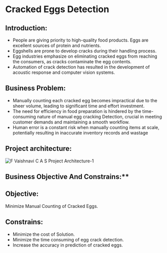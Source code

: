 # Cracked Eggs Detection
## Introduction:
* People are giving priority to high-quality food products. Eggs are excellent sources of protein and nutrients.
* Eggshells are prone to develop cracks during their handling process.
* Egg industries emphasize on eliminating cracked eggs from reaching the consumers, as cracks contaminate the egg contents.
* Automation of crack detection has resulted in the development of acoustic response and computer vision systems.
## Business Problem:
* Manually counting each cracked egg becomes impractical due to the sheer volume, leading to significant time and effort investment.
* The need for efficiency in food preparation is hindered by the time-consuming nature of manual egg cracking Detection, crucial in meeting customer demands and maintaining a smooth workflow.
* Human error is a constant risk when manually counting items at scale, potentially resulting in inaccurate inventory records and wastage
## Project architecture:
![F Vaishnavi C A S Project Architecture-1](https://github.com/VaishnaviCASGitHub/Cracked_Eggs_Detection/assets/110765089/db55659e-739d-483b-b8cf-35adea44fa71)
## Business Objective And Constrains:**
## Objective:
Minimize Manual Counting of Cracked Eggs.
## Constrains:
* Minimize the cost of Solution.
* Minimize the time consuming of egg crack detection.
* Increase the accuracy in prediction of cracked eggs.
